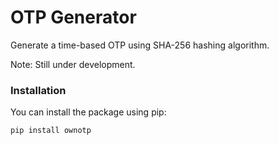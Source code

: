 # OTP Generator
Generate a time-based OTP using SHA-256 hashing algorithm. 

Note: Still under development.


### Installation
You can install the package using pip:
```shell
pip install ownotp
```